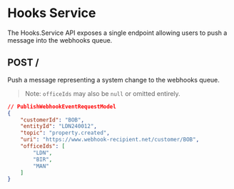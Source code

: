 # Hooks Service

The Hooks.Service API exposes a single endpoint allowing users to push a message into the webhooks queue.

## POST /

Push a message representing a system change to the webhooks queue.
> Note: `officeIds` may also be `null` or omitted entirely.

```json
// PublishWebhookEventRequestModel
{
    "customerId": "BOB",
    "entityId": "LDN240012",
    "topic": "property.created",
    "uri": "https://www.webhook-recipient.net/customer/BOB",
    "officeIds": [
        "LDN",
        "BIR",
        "MAN"
    ]
}
```